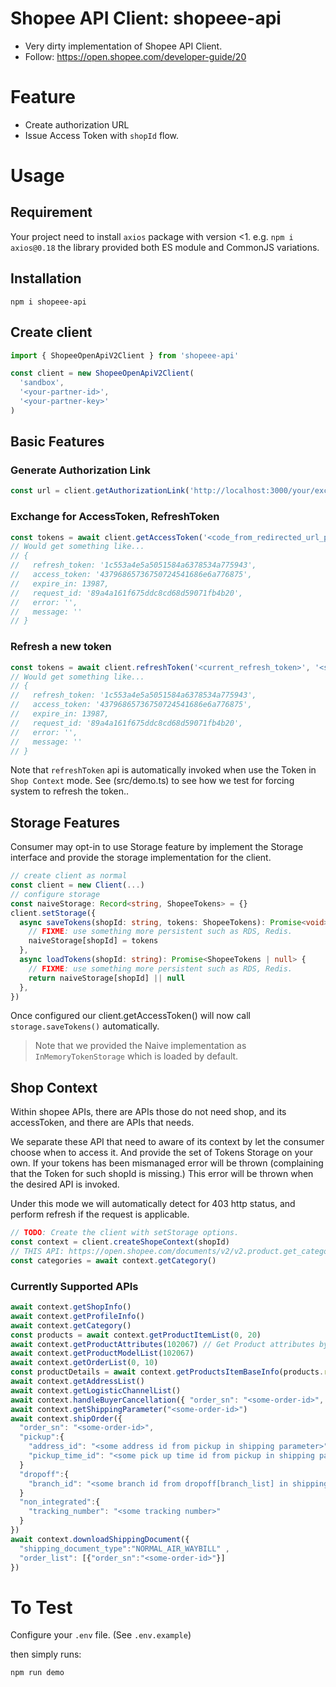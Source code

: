 Shopee API Client: shopeee-api
==

- Very dirty implementation of Shopee API Client.
- Follow: https://open.shopee.com/developer-guide/20

# Feature

- Create authorization URL
- Issue Access Token with `shopId` flow.

# Usage

## Requirement

Your project need to install `axios` package with version <1. e.g. `npm i axios@0.18` the library provided both ES module and CommonJS variations.

## Installation

```
npm i shopeee-api
```

## Create client

```ts
import { ShopeeOpenApiV2Client } from 'shopeee-api'

const client = new ShopeeOpenApiV2Client(
  'sandbox',
  '<your-partner-id>',
  '<your-partner-key>'
)
```

## Basic Features

### Generate Authorization Link

```ts
const url = client.getAuthorizationLink('http://localhost:3000/your/exchange/authorization/endpoint')
```

### Exchange for AccessToken, RefreshToken

```ts
const tokens = await client.getAccessToken('<code_from_redirected_url_param>', '<shop_id_from_redirected_url_params>')
// Would get something like...
// {
//   refresh_token: '1c553a4e5a5051584a6378534a775943',
//   access_token: '43796865736750724541686e6a776875',
//   expire_in: 13987,
//   request_id: '89a4a161f675ddc8cd68d59071fb4b20',
//   error: '',
//   message: ''
// }
```

### Refresh a new token

```ts
const tokens = await client.refreshToken('<current_refresh_token>', '<shop_id>')
// Would get something like...
// {
//   refresh_token: '1c553a4e5a5051584a6378534a775943',
//   access_token: '43796865736750724541686e6a776875',
//   expire_in: 13987,
//   request_id: '89a4a161f675ddc8cd68d59071fb4b20',
//   error: '',
//   message: ''
// }
```

Note that `refreshToken` api is automatically invoked when use the Token in `Shop Context` mode. See (src/demo.ts) to see how
we test for forcing system to refresh the token..

## Storage Features

Consumer may opt-in to use Storage feature by implement the Storage interface and provide the storage implementation for
the client.

```ts
// create client as normal
const client = new Client(...)
// configure storage
const naiveStorage: Record<string, ShopeeTokens> = {}
client.setStorage({
  async saveTokens(shopId: string, tokens: ShopeeTokens): Promise<void> {
    // FIXME: use something more persistent such as RDS, Redis.
    naiveStorage[shopId] = tokens
  },
  async loadTokens(shopId: string): Promise<ShopeeTokens | null> {
    // FIXME: use something more persistent such as RDS, Redis.
    return naiveStorage[shopId] || null
  },
})
```

Once configured our client.getAccessToken() will now call `storage.saveTokens()` automatically.

> Note that we provided the Naive implementation as `InMemoryTokenStorage` which is loaded by default.

## Shop Context

Within shopee APIs, there are APIs those do not need shop, and its accessToken, and there are APIs that needs.

We separate these API that need to aware of its context by let the consumer choose when to access it. And provide the set of Tokens Storage on your own. If your tokens has been mismanaged error will be thrown (complaining that the Token for such shopId is missing.) This error will be thrown when the desired API is invoked.

Under this mode we will automatically detect for 403 http status, and perform refresh if the request is applicable.

```ts
// TODO: Create the client with setStorage options.
const context = client.createShopeContext(shopId)
// THIS API: https://open.shopee.com/documents/v2/v2.product.get_category?module=89&type=1
const categories = await context.getCategory()
```

### Currently Supported APIs

```ts
await context.getShopInfo()
await context.getProfileInfo()
await context.getCategory()
const products = await context.getProductItemList(0, 20)
await context.getProductAttributes(102067) // Get Product attributes by CategoryId
await context.getProductModelList(102067)
await context.getOrderList(0, 10)
const productDetails = await context.getProductsItemBaseInfo(products.response.item.map((o) => o.item_id))
await context.getAddressList()
await context.getLogisticChannelList()
await context.handleBuyerCancellation({ "order_sn": "<some-order-id>", "operation": "REJECT" })
await context.getShippingParameter("<some-order-id>")
await context.shipOrder({ 
  "order_sn": "<some-order-id>",
  "pickup":{
    "address_id": "<some address id from pickup in shipping parameter>",
    "pickup_time_id": "<some pick up time id from pickup in shipping parameter>"
  }
  "dropoff":{
    "branch_id": "<some branch id from dropoff[branch_list] in shipping parameter>",
  }
  "non_integrated":{
    "tracking_number": "<some tracking number>"
  }
})
await context.downloadShippingDocument({
  "shipping_document_type":"NORMAL_AIR_WAYBILL" ,
  "order_list": [{"order_sn":"<some-order-id>"}]
})
```

# To Test

Configure your `.env` file. (See `.env.example`)

then simply runs:

```
npm run demo
```
